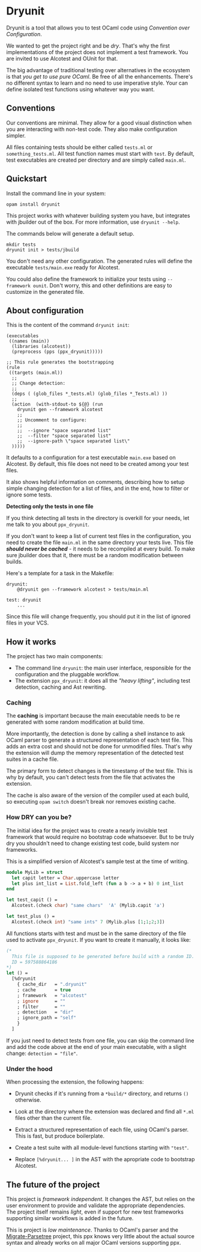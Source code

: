 # Dryunit

Dryunit is a tool that allows you to test OCaml code using *Convention over Configuration*. 

We wanted to get the project right and be *dry*. That's why the first implementations of the project does not implement a test framework. You are invited to use Alcotest and OUnit for that.

The big advantage of traditional testing over alternatives in the ecosystem is that *you get to use pure OCaml*. Be free of all the enhancements.  There's no different syntax to learn and no need to use imperative style. Your can define isolated test functions using whatever way you want.


## Conventions 

Our conventions are minimal. They allow for a good visual distinction when you are interacting with non-test code. They also make configuration simpler.

All files containing tests should be either called `tests.ml` or `something_tests.ml`. All test function names must start with `test`. By default, test executables are created per directory and are simply called `main.ml`.

## Quickstart

Install the command line in your system:

```
opam install dryunit
```

This project works with whatever building system you have, but integrates with jbuilder out of the box. For more information, use `dryunit --help`.

The commands below will generate a default setup.

```
mkdir tests
dryunit init > tests/jbuild
```

You don't need any other configuration. The generated rules will define the executable `tests/main.exe` ready for Alcotest.

You could also define the framework to initialize your tests using `--framework ounit`. Don't worry, this and other definitions are easy to customize in the generated file.

## About configuration

This is the content of the command `dryunit init`:

```
(executables
 ((names (main))
  (libraries (alcotest))
  (preprocess (pps (ppx_dryunit)))))

;; This rule generates the bootstrapping
(rule
 ((targets (main.ml))
  ;;
  ;; Change detection:
  ;;
  (deps ( (glob_files *_tests.ml) (glob_files *_Tests.ml) ))
  ;;
  (action  (with-stdout-to ${@} (run
    dryunit gen --framework alcotest
    ;;
    ;; Uncomment to configure:
    ;;
    ;;  --ignore "space separated list"
    ;;  --filter "space separated list"
    ;;  --ignore-path \"space separated list\"
  )))))
```



It defaults to a configuration for a test executable `main.exe` based on Alcotest. By default, this file does not need to be created among your test files.

It also shows helpful information on comments, describing how to setup simple changing detection for a list of files, and in the end, how to filter or ignore some tests.


**Detecting only the tests in one file**

If you think detecting all tests in the directory is overkill for your needs, let me talk to you about `ppx_dryunit`. 

If you don't want to keep a list of current test files in the configuration, you need to create the file `main.ml` in the same directory your tests live. This file ***should never be cached*** - it needs to be recompiled at every build. To make sure jbuilder does that it, there must be a random modification between builds.

Here's a template for a task in the Makefile:

```
dryunit:
	@dryunit gen --framework alcotest > tests/main.ml

test: dryunit
	...
```



Since this file will change frequently, you should put it in the list of ignored files in your VCS.



## How it works

The project has two main components:

  - The command line `dryunit`: the main user interface, responsible for the configuration and the pluggable workflow.
  - The extension `ppx_dryunit`: it does all the *"heavy lifting"*, including test detection, caching and Ast rewriting.


### Caching

The **caching** is important because the main executable needs to be re generated with some random modification at build time.

More importantly, the detection is done by calling a shell instance to ask OCaml parser to generate a structured representation of each test file. This adds an extra cost and should not be done for unmodified files. That's why the extension will dump the memory representation of the detected test suites in a cache file.

The primary form to detect changes is the timestamp of the test file. This is why by default, you can't detect tests from the file that activates the extension.

The cache is also aware of the version of the compiler used at each build, so executing `opam switch` doesn't break nor removes existing cache.

###  How DRY can you be?

The initial idea for the project was to create a nearly invisible test framework that would require no bootstrap code whatsoever. But to be truly dry you shouldn't need to change existing test code, build system nor frameworks.

This is a simplified version of Alcotest's sample test at the time of writing.

```ocaml
module MyLib = struct
  let capit letter = Char.uppercase letter
  let plus int_list = List.fold_left (fun a b -> a + b) 0 int_list
end

let test_capit () =
  Alcotest.(check char) "same chars"  'A' (Mylib.capit 'a')

let test_plus () =
  Alcotest.(check int) "same ints" 7 (Mylib.plus [1;1;2;3])
```

All functions starts with test and must be in the same directory of the file used to activate `ppx_dryunit`. If you want to create it manually, it looks like:

```ocaml
(*
  This file is supposed to be generated before build with a random ID.
  ID = 597588864186
*)
let () =
  [%dryunit
    { cache_dir   = ".dryunit"
    ; cache       = true
    ; framework   = "alcotest"
    ; ignore      = ""
    ; filter      = ""
    ; detection   = "dir"
    ; ignore_path = "self"
    }
  ]
```

If you just need to detect tests from one file, you can skip the command line and add the code above at the end of your main executable, with a slight change: `detection = "file"`.

### Under the hood

When processing the extension, the following happens:

- Dryunit checks if it's running from a `*build/*` directory, and returns `()` otherwise.

- Look at the directory where the extension was declared and find all `*.ml` files other than the current file.

- Extract a structured representation of each file, using OCaml's parser. This is fast, but produce boilerplate.

- Create a test suite with all module-level functions starting with `"test"`.

- Replace `[%dryunit... ]` in the AST with the apropriate code to bootstrap Alcotest.



## The future of the project

This project is *framework independent*. It changes the AST, but relies on the user environment to provide and validate the appropriate dependencies. The project itself remains *light*, even if support for new test frameworks supporting similar workflows is added in the future.

This is project is *low maintenance*. Thanks to OCaml's parser and the [Migrate-Parsetree](https://github.com/ocaml-ppx/ocaml-migrate-parsetree) project, this ppx  knows very little about the actual source syntax and already works on all major OCaml versions supporting ppx.

